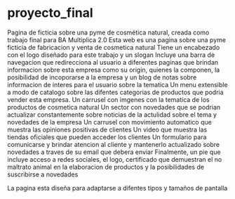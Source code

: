 # proyecto_final
Pagina de ficticia sobre una pyme de cosmética natural, creada como trabajo final para BA Multiplica 2.0
Esta web es una pagina sobre una pyme ficticia de fabricacion y venta de cosmetica natural
Tiene un encabezado con el logo diseñado para este trabajo y un slogan
Incluye una barra de navegacion que redirecciona al usuario a diferentes paginas que brindan informacion sobre esta empresa como su origin, quienes la componen, la posibilidad de incoporarse a la empresa y un blog de notas sobre informacion de interes para el usuario sobre la tematica
Un menu extensible a modo de catalogo sobre las difentes categorias de productos que podria vender esta empresa.
Un carrusel con imgenes con la tematica de los productos de cosmetica natural
Un sector con novedades que se podrian actualizar constantemente sobre noticias de la actulidad sobre el tema y novedades de la empresa
Un carrusel con movimiento automatico que muestra las opiniones positivas de clientes
Un video que muestra las tiendas oficiales que pueden acceder los clientes
Un formulario para comunicarse y brindar atencion al cliente y mantenerlo actualizado sobre novedades a traves de su email que debera enviar
Finalmente, un pie que incluye acceso a redes sociales, el logo, certificado que demuestran el no maltrato animal en la elaboracion de productos y la posibilidades de suscribirse a novedades

La pagina esta diseña para adaptarse a difentes tipos y tamaños de pantalla
